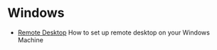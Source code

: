 # Windows

 - [Remote Desktop](remote-desktop.md) How to set up remote desktop on your Windows Machine
